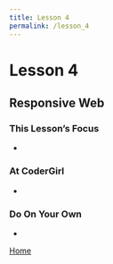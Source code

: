 ```yaml
---
title: Lesson 4
permalink: /lesson_4
---
```


# Lesson 4

## Responsive Web

### This Lesson’s Focus
*

### At CoderGirl
*

### Do On Your Own
*

[Home]( /web_group_cohort )
